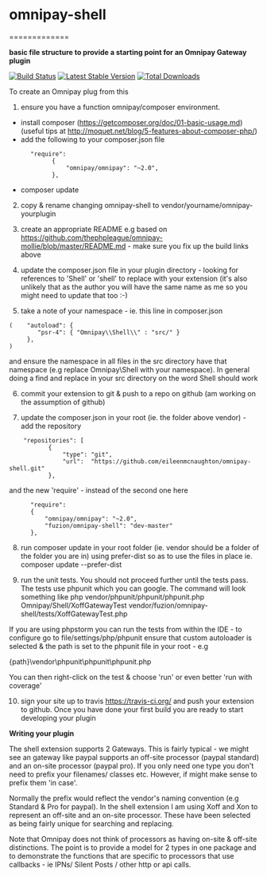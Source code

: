 # omnipay-shell
=============

**basic file structure to provide a starting point for an Omnipay Gateway plugin**

[![Build Status](https://travis-ci.org/eileenmcnaughton/omnipay-shell.png?branch=master)](https://travis-ci.org/eileenmcnaughton/omnipay-shell)
[![Latest Stable Version](https://poser.pugx.org/eileenmcnaughton/omnipay-shell/version.png)](https://packagist.org/eileenmcnaughton/omnipay-shell/mollie)
[![Total Downloads](https://poser.pugx.org/eileenmcnaughton/omnipay-shell/d/total.png)](https://packagist.org/eileenmcnaughton/omnipay-shell/mollie)

To create an Omnipay plug from this

1. ensure you have a function omnipay/composer environment.
  - install composer (https://getcomposer.org/doc/01-basic-usage.md) (useful tips at http://moquet.net/blog/5-features-about-composer-php/)
  - add the following to your composer.json file
```
      "require":
            {
                "omnipay/omnipay": "~2.0",
            },
```
   - composer update

2. copy & rename changing omnipay-shell to vendor/yourname/omnipay-yourplugin

3. create an appropriate README e.g based on https://github.com/thephpleague/omnipay-mollie/blob/master/README.md - make sure you fix up the build links above

4. update the composer.json file in your plugin directory - looking for references to 'Shell' or 'shell' to replace with your extension
(it's also unlikely that as the author you will have the same name as me so you might need to update that too :-)

5. take a note of your namespace - ie. this line in composer.json
```
(    "autoload": {
        "psr-4": { "Omnipay\\Shell\\" : "src/" }
     },
)
```

and ensure the namespace in all files in the src directory have that namespace (e.g replace Omnipay\Shell with your namespace).
In general doing a find and replace in your src directory on the word Shell should work

6. commit your extension to git & push to a repo on github (am working on the assumption of github)

7. update the composer.json in your root (ie. the folder above vendor) - add the repository
```
    "repositories": [
           {
               "type": "git",
               "url":  "https://github.com/eileenmcnaughton/omnipay-shell.git"
           },
```

  and the new 'require' - instead of the second one here

```  
      "require":
      {
          "omnipay/omnipay": "~2.0",
          "fuzion/omnipay-shell": "dev-master"
      },
```

8. run composer update in your root folder (ie. vendor should be a folder of the folder you are in) using prefer-dist so as to use the files in place ie.
composer update --prefer-dist

9.  run the unit tests. You should not proceed further until the tests pass. The tests use phpunit which you can google. The command will look something like
php vendor/phpunit/phpunit/phpunit.php  Omnipay/Shell/XoffGatewayTest vendor/fuzion/omnipay-shell/tests/XoffGatewayTest.php

If you are using phpstorm you can run the tests from within the IDE - to configure go to file/settings/php/phpunit
ensure that custom autoloader is selected & the path is set to the phpunit file in your root - e.g

{path}\vendor\phpunit\phpunit\phpunit.php

You can then right-click on the test & choose 'run' or even better 'run with coverage'

10. sign your site up to travis https://travis-ci.org/ and push your extension to github. Once you have done your first build you are ready to start developing your plugin


**Writing your plugin**

The shell extension supports 2 Gateways. This is fairly typical - we might see an gateway like paypal supports an off-site processor (paypal standard) and an on-site
processor (paypal pro). If you only need one type you don't need to prefix your filenames/ classes etc. However, if might make sense to prefix them 'in case'.

Normally the prefix would reflect the vendor's naming convention (e.g Standard & Pro for paypal). In the shell extension I am using Xoff and Xon to represent an off-site
 and an on-site processor. These have been selected as being fairly unique for searching and replacing.

Note that Omnipay does not think of processors as having on-site & off-site distinctions. The point is to provide a model for 2 types in one package and to demonstrate the
functions that are specific to processors that use callbacks - ie IPNs/ Silent Posts / other http or api calls.
